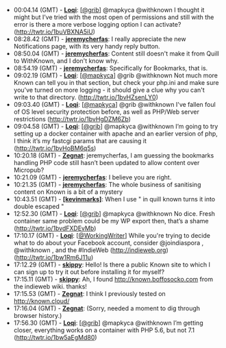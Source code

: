 * <a id="00:04.14">00:04.14 (GMT)</a> - __[Loqi](https://github.com/Loqi)__: [<a href="https://twitter.com/grib">@grib</a>] @mapkyca @withknown I thought it might but I’ve tried with the most open of permissions and still with the error is there a more verbose logging option I can activate? (http://twtr.io/1buVBXNA5iU)
* <a id="08:28.42">08:28.42 (GMT)</a> - __[jeremycherfas](https://github.com/jeremycherfas)__: I really appreciate the new Notifications page, with its very handy reply button.
* <a id="08:50.04">08:50.04 (GMT)</a> - __[jeremycherfas](https://github.com/jeremycherfas)__: Content still doesn't make it from Quill to WithKnown, and I don't know why.
* <a id="08:54.19">08:54.19 (GMT)</a> - __[jeremycherfas](https://github.com/jeremycherfas)__: Specifically for Bookmarks, that is.
* <a id="09:02.19">09:02.19 (GMT)</a> - __[Loqi](https://github.com/Loqi)__: [<a href="https://twitter.com/mapkyca">@mapkyca</a>] @grib @withknown Not much more Known can tell you in that section, but check your php.ini and make sure you've turned on more logging - it should give a clue why you can't write to that directory. (http://twtr.io/1bvHZsenLY0)
* <a id="09:03.40">09:03.40 (GMT)</a> - __[Loqi](https://github.com/Loqi)__: [<a href="https://twitter.com/mapkyca">@mapkyca</a>] @grib @withknown I've fallen foul of OS level security protection before, as well as PHP/Web server restrictions (http://twtr.io/1bvHgDZM6Zb)
* <a id="09:04.58">09:04.58 (GMT)</a> - __[Loqi](https://github.com/Loqi)__: [<a href="https://twitter.com/grib">@grib</a>] @mapkyca @withknown I’m going to try setting up a docker container with apache and an earlier version of php, I think it’s my fastcgi params that are causing it (http://twtr.io/1bvHoBM6q5s)
* <a id="10:20.18">10:20.18 (GMT)</a> - __[Zegnat](https://github.com/Zegnat)__: jeremycherfas, I am guessing the bookmarks handling PHP code still hasn’t been updated to allow content over Micropub?
* <a id="10:21.09">10:21.09 (GMT)</a> - __[jeremycherfas](https://github.com/jeremycherfas)__: I believe you are right.
* <a id="10:21.35">10:21.35 (GMT)</a> - __[jeremycherfas](https://github.com/jeremycherfas)__: The whole business of sanitising content on Known is a bit of a mystery
* <a id="10:43.51">10:43.51 (GMT)</a> - __[[kevinmarks]](https://github.com/[kevinmarks])__: When I use " in quill known turns it into double escaped &quot;
* <a id="12:52.30">12:52.30 (GMT)</a> - __[Loqi](https://github.com/Loqi)__: [<a href="https://twitter.com/grib">@grib</a>] @mapkyca @withknown No dice. Fresh container same problem could be my WP export then, that’s a shame (http://twtr.io/1bvdFXDEvMb)
* <a id="17:10.17">17:10.17 (GMT)</a> - __[Loqi](https://github.com/Loqi)__: [<a href="https://twitter.com/WorkingWriter">@WorkingWriter</a>] While you're trying to decide what to do about your Facebook account, consider @joindiaspora , @withknown , and the #IndieWeb (http://indieweb.org) (http://twtr.io/1bw1Rm6J11u)
* <a id="17:12.29">17:12.29 (GMT)</a> - __[skippy](https://github.com/skippy)__: Hello!  Is there a public Known site to which I can sign up to try it out before installing it for myself?
* <a id="17:15.11">17:15.11 (GMT)</a> - __[skippy](https://github.com/skippy)__: Ah, I found http://known.boffosocko.com from the indieweb wiki.  thanks!
* <a id="17:15.53">17:15.53 (GMT)</a> - __[Zegnat](https://github.com/Zegnat)__: I think I previously tested on http://known.cloud/
* <a id="17:16.04">17:16.04 (GMT)</a> - __[Zegnat](https://github.com/Zegnat)__: (Sorry, needed a moment to dig through browser history.)
* <a id="17:56.30">17:56.30 (GMT)</a> - __[Loqi](https://github.com/Loqi)__: [<a href="https://twitter.com/grib">@grib</a>] @mapkyca @withknown I’m getting closer, everything works on a container with PHP 5.6, but not 7.1 (http://twtr.io/1bw5aEgMd80)
